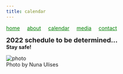 ```yaml
---
title: calendar
---
```

<style>
a { color: green; } 
</style>
[home](/)&nbsp;&nbsp;&nbsp;&nbsp; [about](/about.html)&nbsp;&nbsp;&nbsp;&nbsp; [calendar](/calendar.html)&nbsp;&nbsp;&nbsp;&nbsp; [media](/media.html)&nbsp;&nbsp;&nbsp;&nbsp; [contact](/contact.html)

<font size="+1">
<b>2022 schedule to be determined…<br />
</font size="+1">
Stay safe!</b>
</font>

![photo](Raha_and_palm.jpg)
<br />
Photo by Nuna Ulises
<br />
